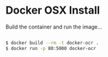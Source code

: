 # Docker OSX Install

Build the container and run the image...

```sh

$ docker build --rm -t docker-ocr .
$ docker run -p 80:5000 docker-ocr
```
